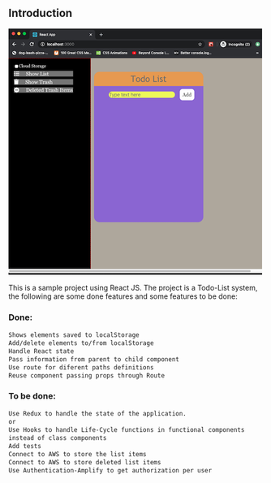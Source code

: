 ## Introduction

![Todo-List](documentation/src/todo-empty.png)

This is a sample project using React JS. 
The project is a Todo-List system, the following
are some done features and some features to be done:

### Done:
    Shows elements saved to localStorage
    Add/delete elements to/from localStorage
    Handle React state
    Pass information from parent to child component
    Use route for diferent paths definitions
    Reuse component passing props through Route


### To be done:
    Use Redux to handle the state of the application.
    or
    Use Hooks to handle Life-Cycle functions in functional components instead of class components
    Add tests
    Connect to AWS to store the list items
    Connect to AWS to store deleted list items
    Use Authentication-Amplify to get authorization per user


